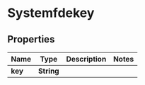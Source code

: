 
# Systemfdekey

## Properties
Name | Type | Description | Notes
------------ | ------------- | ------------- | -------------
**key** | **String** |  | 



